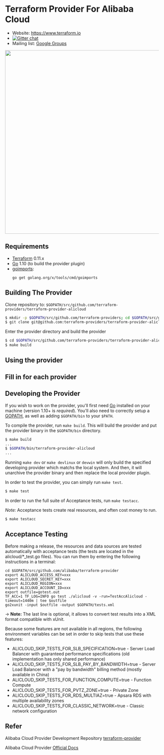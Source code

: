Terraform Provider For Alibaba Cloud
==================

- Website: https://www.terraform.io
- [![Gitter chat](https://badges.gitter.im/hashicorp-terraform/Lobby.png)](https://gitter.im/hashicorp-terraform/Lobby)
- Mailing list: [Google Groups](http://groups.google.com/group/terraform-tool)

<img src="https://cdn.rawgit.com/hashicorp/terraform-website/master/content/source/assets/images/logo-hashicorp.svg" width="600px">

Requirements
------------

-	[Terraform](https://www.terraform.io/downloads.html) 0.11.x
-	[Go](https://golang.org/doc/install) 1.10 (to build the provider plugin)
-   [goimports](https://godoc.org/golang.org/x/tools/cmd/goimports):
    ```
    go get golang.org/x/tools/cmd/goimports
    ```

Building The Provider
---------------------

Clone repository to: `$GOPATH/src/github.com/terraform-providers/terraform-provider-alicloud`

```sh
$ mkdir -p $GOPATH/src/github.com/terraform-providers; cd $GOPATH/src/github.com/terraform-providers
$ git clone git@github.com:terraform-providers/terraform-provider-alicloud
```

Enter the provider directory and build the provider

```sh
$ cd $GOPATH/src/github.com/terraform-providers/terraform-provider-alicloud
$ make build
```

Using the provider
----------------------
## Fill in for each provider

Developing the Provider
---------------------------

If you wish to work on the provider, you'll first need [Go](http://www.golang.org) installed on your machine (version 1.10+ is *required*). You'll also need to correctly setup a [GOPATH](http://golang.org/doc/code.html#GOPATH), as well as adding `$GOPATH/bin` to your `$PATH`.

To compile the provider, run `make build`. This will build the provider and put the provider binary in the `$GOPATH/bin` directory.

```sh
$ make build
...
$ $GOPATH/bin/terraform-provider-alicloud
...
```

Running `make dev` or `make devlinux` or `devwin` will only build the specified developing provider which matchs the local system.
And then, it will unarchive the provider binary and then replace the local provider plugin.

In order to test the provider, you can simply run `make test`.

```sh
$ make test
```

In order to run the full suite of Acceptance tests, run `make testacc`.

*Note:* Acceptance tests create real resources, and often cost money to run.

```sh
$ make testacc
```

## Acceptance Testing
Before making a release, the resources and data sources are tested automatically with acceptance tests (the tests are located in the alicloud/*_test.go files).
You can run them by entering the following instructions in a terminal:
```
cd $GOPATH/src/github.com/alibaba/terraform-provider
export ALICLOUD_ACCESS_KEY=xxx
export ALICLOUD_SECRET_KEY=xxx
export ALICLOUD_REGION=xxx
export ALICLOUD_ACCOUNT_ID=xxx
export outfile=gotest.out
TF_ACC=1 TF_LOG=INFO go test ./alicloud -v -run=TestAccAlicloud -timeout=1440m | tee $outfile
go2xunit -input $outfile -output $GOPATH/tests.xml
```

-> **Note:** The last line is optional, it allows to convert test results into a XML format compatible with xUnit.

Because some features are not available in all regions, the following environment variables can be set in order to
skip tests that use these features:
* ALICLOUD_SKIP_TESTS_FOR_SLB_SPECIFICATION=true    - Server Load Balancer with guaranteed performance specifications (old implementation has only shared performance)
* ALICLOUD_SKIP_TESTS_FOR_SLB_PAY_BY_BANDWIDTH=true - Server Load Balancer with a "pay by bandwidth" billing method (mostly available in China)
* ALICLOUD_SKIP_TESTS_FOR_FUNCTION_COMPUTE=true     - Function Compute
* ALICLOUD_SKIP_TESTS_FOR_PVTZ_ZONE=true            - Private Zone
* ALICLOUD_SKIP_TESTS_FOR_RDS_MULTIAZ=true          - Apsara RDS with multiple availability zones
* ALICLOUD_SKIP_TESTS_FOR_CLASSIC_NETWORK=true      - Classic network configuration

## Refer

Alibaba Cloud Provider Development Repository [terraform-provider](https://github.com/alibaba/terraform-provider)

Alibaba Cloud Provider [Official Docs](https://www.terraform.io/docs/providers/alicloud/index.html)
